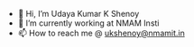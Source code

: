 - 👋 Hi, I’m Udaya Kumar K Shenoy
- 🌱 I’m currently working at NMAM Insti
- 📫 How to reach me @ ukshenoy@nmamit.in

<!---
ukshenoy/ukshenoy is a ✨ special ✨ repository because its `README.md` (this file) appears on your GitHub profile.
You can click the Preview link to take a look at your changes.
--->
